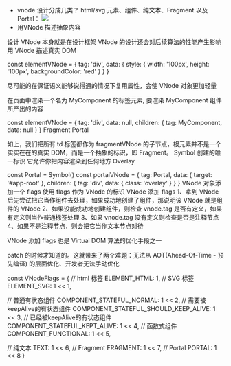 - vnode 设计分成几类？
html/svg 元素、组件、纯文本、Fragment 以及 Portal：
![](http://hcysun.me/vue-design/assets/img/vnode-types.7d99313d.png)
- 用VNode 描述抽象内容
  <div>
    <MyComponent />
  </div>


设计 VNode 本身就是在设计框架
VNode 的设计还会对后续算法的性能产生影响
用 VNode 描述真实 DOM



const elementVNode = {
  tag: 'div',
  data: {
    style: {
      width: '100px',
      height: '100px',
      backgroundColor: 'red'
    }
  }
}

尽可能的在保证语义能够说得通的情况下复用属性，会使 VNode 对象更加轻量
<div>
  <MyComponent />
</div>
在页面中渲染一个名为 MyComponent 的标签元素, 要渲染 MyComponent 组件所产出的内容

const elementVNode = {
  tag: 'div',
  data: null,
  children: {
    tag: MyComponent,
    data: null
  }
}
Fragment   Portal

如上，我们把所有 td 标签都作为 fragmentVNode 的子节点，根元素并不是一个实实在在的真实 DOM，而是一个抽象的标识，即 Fragment。
Symbol 创建的唯一标识
它允许你把内容渲染到任何地方
Overlay

const Portal = Symbol()
const portalVNode = {
  tag: Portal,
  data: {
    target: '#app-root'
  },
  children: {
    tag: 'div',
    data: {
      class: 'overlay'
    }
  }
}
VNode 对象添加一个 flags
使用 flags 作为 VNode 的标识
VNode 添加 flags
1、拿到 VNode 后先尝试把它当作组件去处理，如果成功地创建了组件，那说明该 VNode 就是组件的 VNode
2、如果没能成功地创建组件，则检查 vnode.tag 是否有定义，如果有定义则当作普通标签处理
3、如果 vnode.tag 没有定义则检查是否是注释节点
4、如果不是注释节点，则会把它当作文本节点对待

VNode 添加 flags 也是 Virtual DOM 算法的优化手段之一


patch 的时候才知道的。这就带来了两个难题：无法从 AOT(Ahead-Of-Time - 预先编译) 的层面优化、开发者无法手动优化


const VNodeFlags = {
  // html 标签
  ELEMENT_HTML: 1,
  // SVG 标签
  ELEMENT_SVG: 1 << 1,

  // 普通有状态组件
  COMPONENT_STATEFUL_NORMAL: 1 << 2,
  // 需要被keepAlive的有状态组件
  COMPONENT_STATEFUL_SHOULD_KEEP_ALIVE: 1 << 3,
  // 已经被keepAlive的有状态组件
  COMPONENT_STATEFUL_KEPT_ALIVE: 1 << 4,
  // 函数式组件
  COMPONENT_FUNCTIONAL: 1 << 5,

  // 纯文本
  TEXT: 1 << 6,
  // Fragment
  FRAGMENT: 1 << 7,
  // Portal
  PORTAL: 1 << 8
}